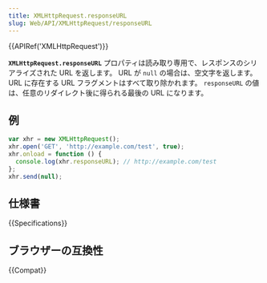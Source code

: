 ```yaml
---
title: XMLHttpRequest.responseURL
slug: Web/API/XMLHttpRequest/responseURL
---
```

{{APIRef('XMLHttpRequest')}}

**`XMLHttpRequest.responseURL`** プロパティは読み取り専用で、レスポンスのシリアライズされた URL を返します。 URL が `null` の場合は、空文字を返します。 URL に存在する URL フラグメントはすべて取り除かれます。 `responseURL` の値は、任意のリダイレクト後に得られる最後の URL になります。

## 例

```js
var xhr = new XMLHttpRequest();
xhr.open('GET', 'http://example.com/test', true);
xhr.onload = function () {
  console.log(xhr.responseURL); // http://example.com/test
};
xhr.send(null);
```

## 仕様書

{{Specifications}}

## ブラウザーの互換性

{{Compat}}
